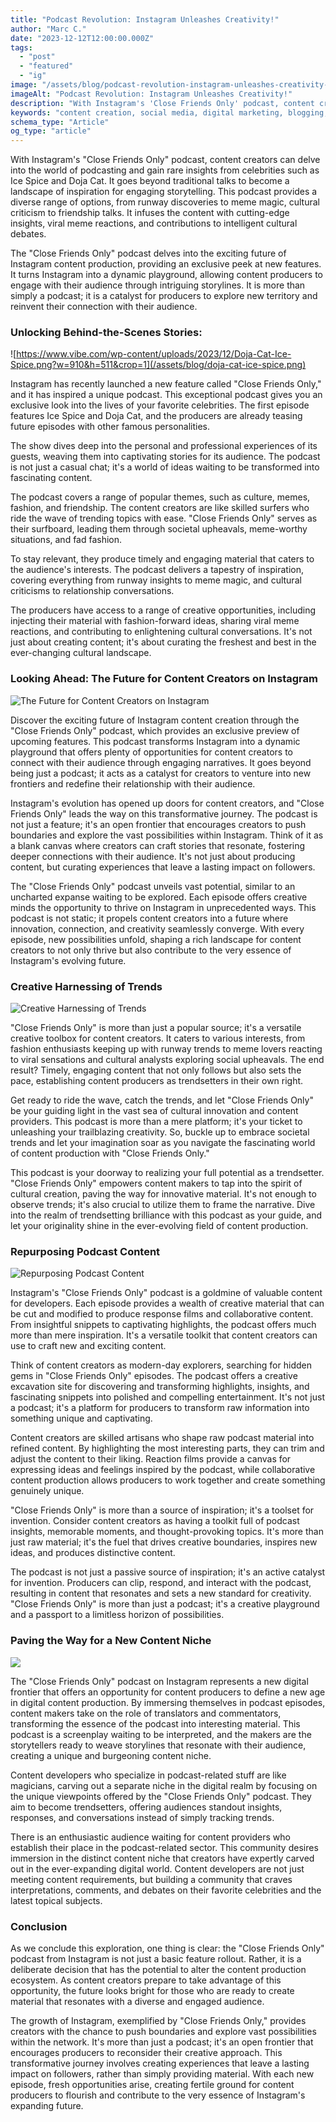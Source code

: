 ```yaml
---
title: "Podcast Revolution: Instagram Unleashes Creativity!"
author: "Marc C."
date: "2023-12-12T12:00:00.000Z"
tags:
  - "post"
  - "featured"
  - "ig"
image: "/assets/blog/podcast-revolution-instagram-unleashes-creativity-.png"
imageAlt: "Podcast Revolution: Instagram Unleashes Creativity!"
description: "With Instagram's 'Close Friends Only' podcast, content creators can delve into the world of podcasting and gain rare insights from celebrities such as I..."
keywords: "content creation, social media, digital marketing, blogging, SEO, content strategy, social media marketing, online marketing"
schema_type: "Article"
og_type: "article"
---
```

With Instagram's "Close Friends Only" podcast, content creators can delve into the world of podcasting and gain rare insights from celebrities such as Ice Spice and Doja Cat. It goes beyond traditional talks to become a landscape of inspiration for engaging storytelling. This podcast provides a diverse range of options, from runway discoveries to meme magic, cultural criticism to friendship talks. It infuses the content with cutting-edge insights, viral meme reactions, and contributions to intelligent cultural debates.

The "Close Friends Only" podcast delves into the exciting future of Instagram content production, providing an exclusive peek at new features. It turns Instagram into a dynamic playground, allowing content producers to engage with their audience through intriguing storylines. It is more than simply a podcast; it is a catalyst for producers to explore new territory and reinvent their connection with their audience.

### Unlocking Behind-the-Scenes Stories:

![https://www.vibe.com/wp-content/uploads/2023/12/Doja-Cat-Ice-Spice.png?w=910&h=511&crop=1](/assets/blog/doja-cat-ice-spice.png)

Instagram has recently launched a new feature called "Close Friends Only," and it has inspired a unique podcast. This exceptional podcast gives you an exclusive look into the lives of your favorite celebrities. The first episode features Ice Spice and Doja Cat, and the producers are already teasing future episodes with other famous personalities. 

The show dives deep into the personal and professional experiences of its guests, weaving them into captivating stories for its audience. The podcast is not just a casual chat; it's a world of ideas waiting to be transformed into fascinating content. 

The podcast covers a range of popular themes, such as culture, memes, fashion, and friendship. The content creators are like skilled surfers who ride the wave of trending topics with ease. "Close Friends Only" serves as their surfboard, leading them through societal upheavals, meme-worthy situations, and fad fashion. 

To stay relevant, they produce timely and engaging material that caters to the audience's interests. The podcast delivers a tapestry of inspiration, covering everything from runway insights to meme magic, and cultural criticisms to relationship conversations. 

The producers have access to a range of creative opportunities, including injecting their material with fashion-forward ideas, sharing viral meme reactions, and contributing to enlightening cultural conversations. It's not just about creating content; it's about curating the freshest and best in the ever-changing cultural landscape.

### Looking Ahead: The Future for Content Creators on Instagram

![The Future for Content Creators on Instagram](/assets/blog/ffcc.png)

Discover the exciting future of Instagram content creation through the "Close Friends Only" podcast, which provides an exclusive preview of upcoming features. This podcast transforms Instagram into a dynamic playground that offers plenty of opportunities for content creators to connect with their audience through engaging narratives. It goes beyond being just a podcast; it acts as a catalyst for creators to venture into new frontiers and redefine their relationship with their audience.

Instagram's evolution has opened up doors for content creators, and "Close Friends Only" leads the way on this transformative journey. The podcast is not just a feature; it's an open frontier that encourages creators to push boundaries and explore the vast possibilities within Instagram. Think of it as a blank canvas where creators can craft stories that resonate, fostering deeper connections with their audience. It's not just about producing content, but curating experiences that leave a lasting impact on followers.

The "Close Friends Only" podcast unveils vast potential, similar to an uncharted expanse waiting to be explored. Each episode offers creative minds the opportunity to thrive on Instagram in unprecedented ways. This podcast is not static; it propels content creators into a future where innovation, connection, and creativity seamlessly converge. With every episode, new possibilities unfold, shaping a rich landscape for content creators to not only thrive but also contribute to the very essence of Instagram's evolving future.



### Creative Harnessing of Trends

![Creative Harnessing of Trends](/assets/blog/ht.png)

"Close Friends Only" is more than just a popular source; it's a versatile creative toolbox for content creators. It caters to various interests, from fashion enthusiasts keeping up with runway trends to meme lovers reacting to viral sensations and cultural analysts exploring social upheavals. The end result? Timely, engaging content that not only follows but also sets the pace, establishing content producers as trendsetters in their own right.

Get ready to ride the wave, catch the trends, and let "Close Friends Only" be your guiding light in the vast sea of cultural innovation and content providers. This podcast is more than a mere platform; it's your ticket to unleashing your trailblazing creativity. So, buckle up to embrace societal trends and let your imagination soar as you navigate the fascinating world of content production with "Close Friends Only."

This podcast is your doorway to realizing your full potential as a trendsetter. "Close Friends Only" empowers content makers to tap into the spirit of cultural creation, paving the way for innovative material. It's not enough to observe trends; it's also crucial to utilize them to frame the narrative. Dive into the realm of trendsetting brilliance with this podcast as your guide, and let your originality shine in the ever-evolving field of content production.

### Repurposing Podcast Content

![Repurposing Podcast Content](/assets/blog/rc.png)

Instagram's "Close Friends Only" podcast is a goldmine of valuable content for developers. Each episode provides a wealth of creative material that can be cut and modified to produce response films and collaborative content. From insightful snippets to captivating highlights, the podcast offers much more than mere inspiration. It's a versatile toolkit that content creators can use to craft new and exciting content.

Think of content creators as modern-day explorers, searching for hidden gems in "Close Friends Only" episodes. The podcast offers a creative excavation site for discovering and transforming highlights, insights, and fascinating snippets into polished and compelling entertainment. It's not just a podcast; it's a platform for producers to transform raw information into something unique and captivating.

Content creators are skilled artisans who shape raw podcast material into refined content. By highlighting the most interesting parts, they can trim and adjust the content to their liking. Reaction films provide a canvas for expressing ideas and feelings inspired by the podcast, while collaborative content production allows producers to work together and create something genuinely unique.

"Close Friends Only" is more than a source of inspiration; it's a toolset for invention. Consider content creators as having a toolkit full of podcast insights, memorable moments, and thought-provoking topics. It's more than just raw material; it's the fuel that drives creative boundaries, inspires new ideas, and produces distinctive content.

The podcast is not just a passive source of inspiration; it's an active catalyst for invention. Producers can clip, respond, and interact with the podcast, resulting in content that resonates and sets a new standard for creativity. "Close Friends Only" is more than just a podcast; it's a creative playground and a passport to a limitless horizon of possibilities.



### Paving the Way for a New Content Niche

![](/assets/blog/ncn.png)

The "Close Friends Only" podcast on Instagram represents a new digital frontier that offers an opportunity for content producers to define a new age in digital content production. By immersing themselves in podcast episodes, content makers take on the role of translators and commentators, transforming the essence of the podcast into interesting material. This podcast is a screenplay waiting to be interpreted, and the makers are the storytellers ready to weave storylines that resonate with their audience, creating a unique and burgeoning content niche.

Content developers who specialize in podcast-related stuff are like magicians, carving out a separate niche in the digital realm by focusing on the unique viewpoints offered by the "Close Friends Only" podcast. They aim to become trendsetters, offering audiences standout insights, responses, and conversations instead of simply tracking trends.

There is an enthusiastic audience waiting for content providers who establish their place in the podcast-related sector. This community desires immersion in the distinct content niche that creators have expertly carved out in the ever-expanding digital world. Content developers are not just meeting content requirements, but building a community that craves interpretations, comments, and debates on their favorite celebrities and the latest topical subjects.



### Conclusion

As we conclude this exploration, one thing is clear: the "Close Friends Only" podcast from Instagram is not just a basic feature rollout. Rather, it is a deliberate decision that has the potential to alter the content production ecosystem. As content creators prepare to take advantage of this opportunity, the future looks bright for those who are ready to create material that resonates with a diverse and engaged audience.

The growth of Instagram, exemplified by "Close Friends Only," provides creators with the chance to push boundaries and explore vast possibilities within the network. It's more than just a podcast; it's an open frontier that encourages producers to reconsider their creative approach. This transformative journey involves creating experiences that leave a lasting impact on followers, rather than simply providing material. With each new episode, fresh opportunities arise, creating fertile ground for content producers to flourish and contribute to the very essence of Instagram's expanding future.
